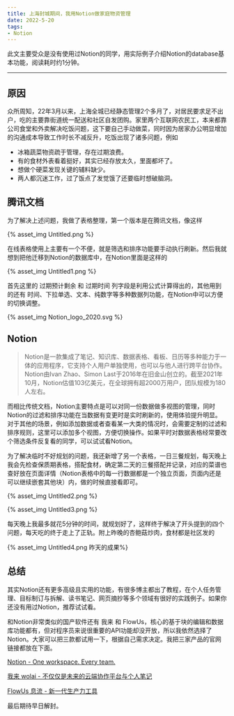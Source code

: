 ```yaml
---
title: 上海封城期间，我用Notion做家庭物资管理
date: 2022-5-20
tags:
- Notion
---
```


此文主要受众是没有使用过Notion的同学，用实际例子介绍Notion的database基本功能，阅读耗时约1分钟。

---

## 原因

众所周知，22年3月以来，上海全城已经静态管理2个多月了，对居民要求足不出户，吃的主要靠街道统一配送和社区自发团购。家里两个互联网农民工，本来都靠公司食堂和外卖解决吃饭问题，这下要自己手动做菜，同时因为居家办公明显增加的沟通成本导致工作时长不减反升，吃饭出现了诸多问题，例如

- 冰箱蔬菜物资疏于管理，存在过期浪费。
- 有的食材外表看着挺好，其实已经存放太久，里面都坏了。
- 想做个硬菜发现关键的辅料缺少。
- 两人都沉迷工作，过了饭点了发觉饿了还要临时想破脑洞。

## 腾讯文档
为了解决上述问题，我做了表格整理，第一个版本是在腾讯文档，像这样

{% asset_img Untitled.png %}

在线表格使用上主要有一个不便，就是筛选和排序功能要手动执行刷新。然后我就想到把他迁移到Notion的数据库中，在Notion里面是这样的

{% asset_img Untitled1.png %}

首先这里的 过期预计剩余 和 过期时间 列字段是利用公式计算得出的，其他用到的还有 时间、下拉单选、文本、纯数字等多种数据列功能，在Notion中可以方便的切换调整。

{% asset_img Notion_logo_2020.svg %}

## Notion
> Notion是一款集成了笔记、知识库、数据表格、看板、日历等多种能力于一体的应用程序，它支持个人用户单独使用，也可以与他人进行跨平台协作。Notion由Ivan Zhao、Simon Last于2016年在旧金山创立的。截至2021年10月，Notion估值103亿美元，在全球拥有超2000万用户，团队规模为180人左右。
> 

而相比传统文档，Notion主要特点是可以对同一份数据做多视图的管理，同时Notion的过滤和排序功能在当数据有变更时是实时刷新的，使用体验提升明显。对于其他的场景，例如添加数据或者查看某一大类的情况时，会需要定制的过滤和排序规则，这里可以添加多个视图，方便切换操作。如果平时对数据表格经常要改个筛选条件反复看的同学，可以试试看Notion。

为了解决临时不好规划的问题，我还新增了另一个表格，一日三餐规划，每天晚上我会先检查保质期表格，搭配食材，确定第二天的三餐搭配并记录，对应的菜谱也查好放在页面详情（Notion表格中的每一行数据都是一个独立页面，页面内还是可以继续嵌套其他块）内，做的时候直接看即可。

{% asset_img Untitled2.png %}

{% asset_img Untitled3.png %}

每天晚上我最多就花5分钟的时间，就规划好了，这样终于解决了开头提到的四个问题，每天吃的终于走上了正轨。附上昨晚的杏鲍菇炒肉，食材都是社区发的

{% asset_img Untitled4.png 昨天的成果%}

## 总结
其实Notion还有更多高级且实用的功能，有很多博主都出了教程，在个人任务管理、目标制订与拆解、读书笔记、网页摘抄等多个领域有很好的实践例子。如果你还没有用过Notion，推荐试试看。

和Notion非常类似的国产软件还有 我来 和 FlowUs，核心的基于块的编辑和数据库功能都有，但对程序员来说很重要的API功能却没开放，所以我依然选择了Notion。大家可以把三款都试用一下，根据自己需求决定。我把三家产品的官网链接都放在下面。

[Notion - One workspace. Every team.](https://www.notion.so/)

[我来 wolai - 不仅仅是未来的云端协作平台与个人笔记](https://www.wolai.com/)

[FlowUs 息流 - 新一代生产力工具](https://flowus.cn/)

最后期待早日解封。
